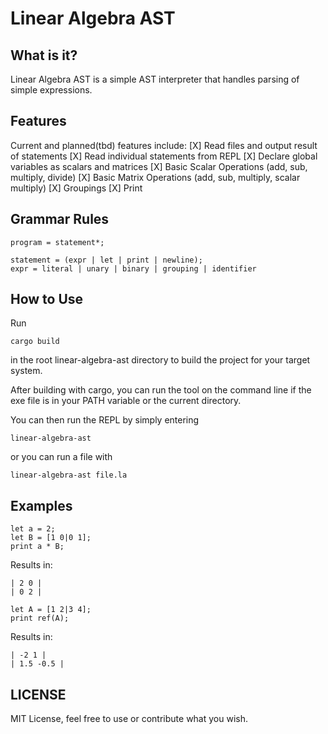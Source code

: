 # Linear Algebra AST
## What is it?
Linear Algebra AST is a simple AST interpreter that handles parsing of simple expressions.

## Features
Current and planned(tbd) features include:
[X] Read files and output result of statements
[X] Read individual statements from REPL
[X] Declare global variables as scalars and matrices
[X] Basic Scalar Operations (add, sub, multiply, divide)
[X] Basic Matrix Operations (add, sub, multiply, scalar multiply)
[X] Groupings
[X] Print

## Grammar Rules
```
program = statement*;

statement = (expr | let | print | newline);
expr = literal | unary | binary | grouping | identifier
```

## How to Use
Run
```
cargo build
```
in the root linear-algebra-ast directory to build the project for your target system.

After building with cargo, you can run the tool on the command line if the exe file is in your PATH variable or the current directory.

You can then run the REPL by simply entering
```
linear-algebra-ast
```
or you can run a file with
```
linear-algebra-ast file.la
```

## Examples
```
let a = 2;
let B = [1 0|0 1];
print a * B;
```
Results in:
```
| 2 0 |
| 0 2 |
```

```
let A = [1 2|3 4];
print ref(A);
```
Results in:
```
| -2 1 |
| 1.5 -0.5 |
```

## LICENSE
MIT License, feel free to use or contribute what you wish.
